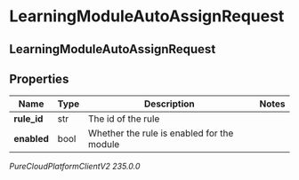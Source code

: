 # LearningModuleAutoAssignRequest

## LearningModuleAutoAssignRequest

## Properties

|Name | Type | Description | Notes|
|------------ | ------------- | ------------- | -------------|
| **rule_id** | str | The id of the rule | |
| **enabled** | bool | Whether the rule is enabled for the module | |



_PureCloudPlatformClientV2 235.0.0_
